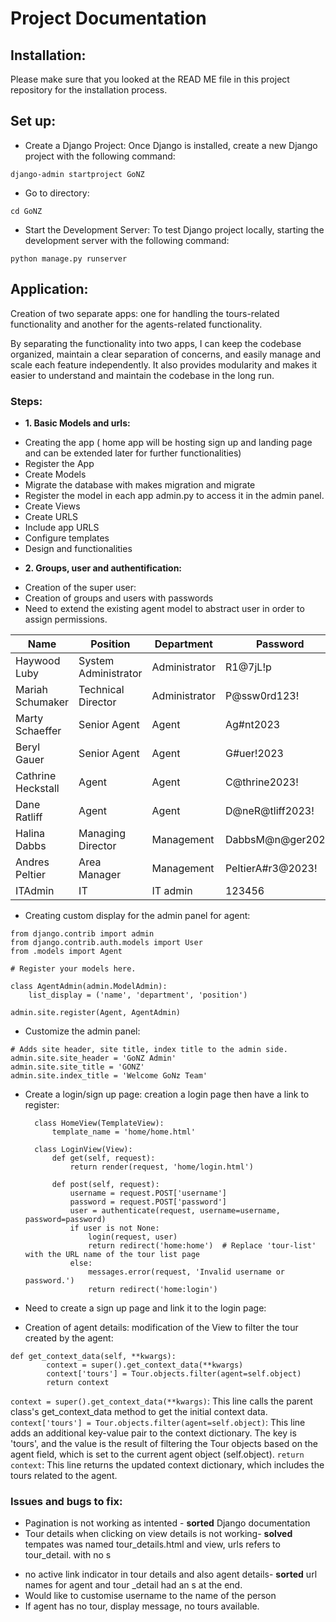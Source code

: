 # Project Documentation

## Installation:

Please make sure that you looked at the READ ME file in this project repository for the installation process.

## Set up:

- Create a Django Project: Once Django is installed, create a new Django project with the following command:

```
django-admin startproject GoNZ
```

- Go to directory:

```
cd GoNZ
```

- Start the Development Server: To test Django project locally, starting the development server with the following command:

```
python manage.py runserver
```

## Application:

Creation of two separate apps: one for handling the tours-related functionality and another for the agents-related functionality.

By separating the functionality into two apps, I can keep the codebase organized, maintain a clear separation of concerns, and easily manage and scale each feature independently. It also provides modularity and makes it easier to understand and maintain the codebase in the long run.

### Steps:

- **1. Basic Models and urls:**

* Creating the app ( home app will be hosting sign up and landing page and can be extended later for further functionalities)
* Register the App
* Create Models
* Migrate the database with makes migration and migrate
* Register the model in each app admin.py to access it in the admin panel.
* Create Views
* Create URLS
* Include app URLS
* Configure templates
* Design and functionalities

- **2. Groups, user and authentification:**

* Creation of the super user:
* Creation of groups and users with passwords
* Need to extend the existing agent model to abstract user in order to assign permissions.

| Name               | Position             | Department    | Password          | Username               |
| ------------------ | -------------------- | ------------- | ----------------- | ---------------------- |
| Haywood Luby       | System Administrator | Administrator | R1@7jL!p          | haywood.luby_admin     |
| Mariah Schumaker   | Technical Director   | Administrator | P@ssw0rd123!      | mariah.schumaker_admin |
| Marty Schaeffer    | Senior Agent         | Agent         | Ag#nt2023         | marty.schaeffer_agent  |
| Beryl Gauer        | Senior Agent         | Agent         | G#uer!2023        | beryl.gauer_agent      |
| Cathrine Heckstall | Agent                | Agent         | C@thrine2023!     | cathrine.heckstall     |
| Dane Ratliff       | Agent                | Agent         | D@neR@tliff2023!  | dane.ratliff           |
| Halina Dabbs       | Managing Director    | Management    | DabbsM@n@ger2023! | halina.dabbs           |
| Andres Peltier     | Area Manager         | Management    | PeltierA#r3@2023! | andres.peltier         |
| ITAdmin            | IT                   | IT admin      | 123456            | ITAdmin                |

- Creating custom display for the admin panel for agent:

```
from django.contrib import admin
from django.contrib.auth.models import User
from .models import Agent

# Register your models here.

class AgentAdmin(admin.ModelAdmin):
    list_display = ('name', 'department', 'position')

admin.site.register(Agent, AgentAdmin)
```

- Customize the admin panel:

```
# Adds site header, site title, index title to the admin side.
admin.site.site_header = 'GoNZ Admin'
admin.site.site_title = 'GONZ'
admin.site.index_title = 'Welcome GoNz Team'
```

- Create a login/sign up page:
  creation a login page then have a link to register:

  ```
    class HomeView(TemplateView):
        template_name = 'home/home.html'

    class LoginView(View):
        def get(self, request):
            return render(request, 'home/login.html')

        def post(self, request):
            username = request.POST['username']
            password = request.POST['password']
            user = authenticate(request, username=username, password=password)
            if user is not None:
                login(request, user)
                return redirect('home:home')  # Replace 'tour-list' with the URL name of the tour list page
            else:
                messages.error(request, 'Invalid username or password.')
                return redirect('home:login')
  ```

* Need to create a sign up page and link it to the login page:

* Creation of agent details:
  modification of the View to filter the tour created by the agent:

```
def get_context_data(self, **kwargs):
        context = super().get_context_data(**kwargs)
        context['tours'] = Tour.objects.filter(agent=self.object)
        return context
```

`context = super().get_context_data(**kwargs)`: This line calls the parent class's get_context_data method to get the initial context data.
`context['tours'] = Tour.objects.filter(agent=self.object)`: This line adds an additional key-value pair to the context dictionary. The key is 'tours', and the value is the result of filtering the Tour objects based on the agent field, which is set to the current agent object (self.object).
`return context`: This line returns the updated context dictionary, which includes the tours related to the agent.

### Issues and bugs to fix:

- Pagination is not working as intented - **sorted** Django documentation
- Tour details when clicking on view details is not working- **solved** tempates was named tour_details.html and view, urls refers to tour_detail. with no s

* no active link indicator in tour details and also agent details- **sorted** url names for agent and tour \_detail had an s at the end.
* Would like to customise username to the name of the person
* If agent has no tour, display message, no tours available.
